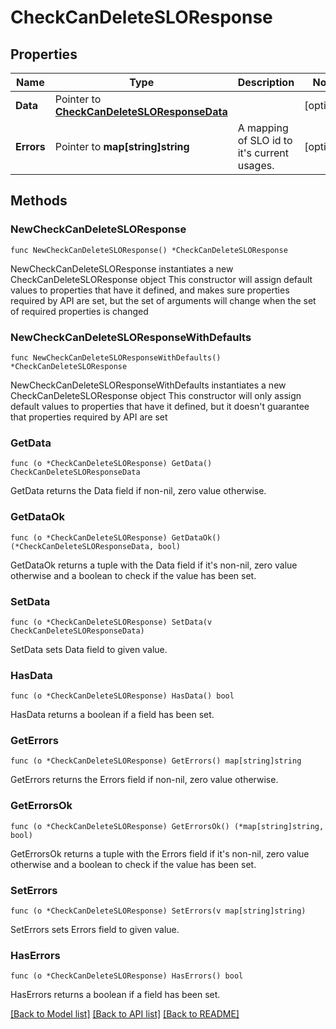 # CheckCanDeleteSLOResponse

## Properties

Name | Type | Description | Notes
---- | ---- | ----------- | ------
**Data** | Pointer to [**CheckCanDeleteSLOResponseData**](CheckCanDeleteSLOResponseData.md) |  | [optional] 
**Errors** | Pointer to **map[string]string** | A mapping of SLO id to it&#39;s current usages. | [optional] 

## Methods

### NewCheckCanDeleteSLOResponse

`func NewCheckCanDeleteSLOResponse() *CheckCanDeleteSLOResponse`

NewCheckCanDeleteSLOResponse instantiates a new CheckCanDeleteSLOResponse object
This constructor will assign default values to properties that have it defined,
and makes sure properties required by API are set, but the set of arguments
will change when the set of required properties is changed

### NewCheckCanDeleteSLOResponseWithDefaults

`func NewCheckCanDeleteSLOResponseWithDefaults() *CheckCanDeleteSLOResponse`

NewCheckCanDeleteSLOResponseWithDefaults instantiates a new CheckCanDeleteSLOResponse object
This constructor will only assign default values to properties that have it defined,
but it doesn't guarantee that properties required by API are set

### GetData

`func (o *CheckCanDeleteSLOResponse) GetData() CheckCanDeleteSLOResponseData`

GetData returns the Data field if non-nil, zero value otherwise.

### GetDataOk

`func (o *CheckCanDeleteSLOResponse) GetDataOk() (*CheckCanDeleteSLOResponseData, bool)`

GetDataOk returns a tuple with the Data field if it's non-nil, zero value otherwise
and a boolean to check if the value has been set.

### SetData

`func (o *CheckCanDeleteSLOResponse) SetData(v CheckCanDeleteSLOResponseData)`

SetData sets Data field to given value.

### HasData

`func (o *CheckCanDeleteSLOResponse) HasData() bool`

HasData returns a boolean if a field has been set.

### GetErrors

`func (o *CheckCanDeleteSLOResponse) GetErrors() map[string]string`

GetErrors returns the Errors field if non-nil, zero value otherwise.

### GetErrorsOk

`func (o *CheckCanDeleteSLOResponse) GetErrorsOk() (*map[string]string, bool)`

GetErrorsOk returns a tuple with the Errors field if it's non-nil, zero value otherwise
and a boolean to check if the value has been set.

### SetErrors

`func (o *CheckCanDeleteSLOResponse) SetErrors(v map[string]string)`

SetErrors sets Errors field to given value.

### HasErrors

`func (o *CheckCanDeleteSLOResponse) HasErrors() bool`

HasErrors returns a boolean if a field has been set.


[[Back to Model list]](../README.md#documentation-for-models) [[Back to API list]](../README.md#documentation-for-api-endpoints) [[Back to README]](../README.md)



